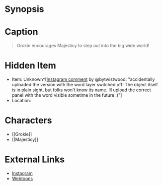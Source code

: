 # Synopsis


# Caption
> Grokie encourages Majesticy to step out into the big wide world!

# Hidden Item
* Item: Unknown^[[Instagram comment](https://www.instagram.com/p/CPRfO49jeKL/?igshid=YmMyMTA2M2Y=) by @bytwistwood: "accidentally uploaded the version with the word layer switched off! The object itself is in plain sight, but folks won't know its name. Ill upload the correct panel with the word visible sometime in the future :)"]
* Location: <strike></strike>

# Characters
* [[Grokie]]
* [[Majesticy]]

# External Links
* [Instagram](https://www.instagram.com/p/CPRfO49jeKL/?igshid=YmMyMTA2M2Y=)
* [Webtoons](https://www.webtoons.com/en/challenge/twistwood-tales/79-peep/viewer?title_no=344740&episode_no=85)